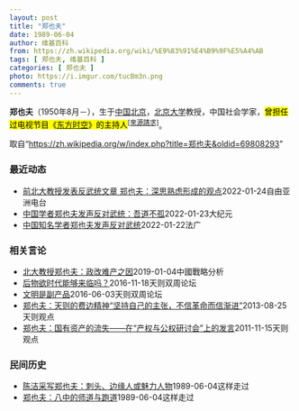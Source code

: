 ```yaml
---
layout: post
title: "郑也夫"
date: 1989-06-04
author: 维基百科
from: https://zh.wikipedia.org/wiki/%E9%83%91%E4%B9%9F%E5%A4%AB
tags: [ 郑也夫, 维基百科 ]
categories: [ 郑也夫 ]
photo: https://i.imgur.com/tucBm3n.png
comments: true
---
```

<div class="mw-parser-output"><p><b>郑也夫</b>（1950年8月<span class="useeditintro" title="Template:BLP editintro">－</span>），生于<a href="/wiki/%E4%B8%AD%E8%8F%AF%E4%BA%BA%E6%B0%91%E5%85%B1%E5%92%8C%E5%9C%8B" class="mw-redirect" title="中華人民共和國">中国</a><a href="/wiki/%E5%8C%97%E4%BA%AC" class="mw-redirect" title="北京">北京</a>，<a href="/wiki/%E5%8C%97%E4%BA%AC%E5%A4%A7%E5%AD%A6" title="北京大学">北京大学</a>教授，中国社会学家，<mark class="template-facttext" title="需要提供文献来源">曾担任过电视节目《<a href="/wiki/%E4%B8%9C%E6%96%B9%E6%97%B6%E7%A9%BA" title="东方时空">东方时空</a>》的主持人</mark><sup class="noprint Template-Fact"><a href="/wiki/Wikipedia:%E5%88%97%E6%98%8E%E6%9D%A5%E6%BA%90" title="Wikipedia:列明来源"><span style="white-space: nowrap;" title="来源请求。">[來源請求]</span></a></sup>。
</p>
</div><noscript><img src="//zh.wikipedia.org/wiki/Special:CentralAutoLogin/start?type=1x1" alt="" title="" width="1" height="1" style="border: none; position: absolute;"></noscript>
<div class="printfooter">取自“<a dir="ltr" href="https://zh.wikipedia.org/w/index.php?title=郑也夫&amp;oldid=69808293">https://zh.wikipedia.org/w/index.php?title=郑也夫&amp;oldid=69808293</a>”</div><div id="recent-news"><h3>最近动态</h3><ul><li><a href="https://nodebe4.github.io/waimei/2022-01-24/%E5%89%8D%E5%8C%97%E5%A4%A7%E6%95%99%E6%8E%88%E5%8F%91%E8%A1%A8%E5%8F%8D%E6%AD%A6%E7%BB%9F%E6%96%87%E7%AB%A0-%E9%83%91%E4%B9%9F%E5%A4%AB-%E6%B7%B1%E6%80%9D%E7%86%9F%E8%99%91%E5%BD%A2%E6%88%90%E7%9A%84%E8%A7%82%E7%82%B9" title="前北大教授发表反武统文章 郑也夫：深思熟虑形成的观点—— 北京大学退休教授郑也夫发表一篇反对武统、反对武力威慑台湾的“匹夫说台海”文章，引发高度关注。他示警，武力威慑的更大负面是诱发战争。自由亚...">前北大教授发表反武统文章 郑也夫：深思熟虑形成的观点</a><time>2022-01-24</time><a class="tag">自由亚洲电台</a></li>
<li><a href="https://nodebe4.github.io/waimei/2022-01-23/%E4%B8%AD%E5%9B%BD%E5%AD%A6%E8%80%85%E9%83%91%E4%B9%9F%E5%A4%AB%E5%8F%91%E5%A3%B0%E5%8F%8D%E5%AF%B9%E6%AD%A6%E7%BB%9F-%E5%90%BE%E9%81%93%E4%B8%8D%E5%AD%A4" title="中国学者郑也夫发声反对武统：吾道不孤—— 【大纪元2022年01月24日讯】（大纪元记者宁海钟综合报导）曾撰文呼吁中共退出历史舞台的北京大学社会学退休教授郑也夫，近日为台海情势发声，明确表示“反...">中国学者郑也夫发声反对武统：吾道不孤</a><time>2022-01-23</time><a class="tag">大纪元</a></li>
<li><a href="https://nodebe4.github.io/waimei/2022-01-22/%E4%B8%AD%E5%9B%BD%E7%9F%A5%E5%90%8D%E5%AD%A6%E8%80%85%E9%83%91%E4%B9%9F%E5%A4%AB%E5%8F%91%E5%A3%B0%E5%8F%8D%E5%AF%B9%E6%AD%A6%E7%BB%9F" title="中国知名学者郑也夫发声反对武统—— 22/01/2022 - 23:39 Array 曾撰文呼吁中共体面退出历史舞台的北大教授郑也夫，又为台海情势发声，他明确表示“反对武统”，“反对武力威慑”。...">中国知名学者郑也夫发声反对武统</a><time>2022-01-22</time><a class="tag">法广</a></li>
</ul></div><div id="open-opinion"><h3>相关言论</h3><ul><li><a href="https://nodebe4.github.io/opinion/2019-01-04/%E5%8C%97%E5%A4%A7%E6%95%99%E6%8E%88%E9%83%91%E4%B9%9F%E5%A4%AB-%E6%94%BF%E6%94%B9%E9%9A%BE%E4%BA%A7%E4%B9%8B%E5%9B%A0/" title="">北大教授郑也夫：政改难产之因</a><time>2019-01-04</time><a class="tag">中國戰略分析</a></li>
<li><a href="https://nodebe4.github.io/opinion/2016-11-18/%E5%90%8E%E7%89%A9%E6%AC%B2%E6%97%B6%E4%BB%A3%E8%83%BD%E5%A4%9F%E6%9D%A5%E4%B8%B4%E5%90%97/" title="郑也夫">后物欲时代能够来临吗？</a><time>2016-11-18</time><a class="tag">天则双周论坛</a></li>
<li><a href="https://nodebe4.github.io/opinion/2016-06-03/%E6%96%87%E6%98%8E%E6%98%AF%E5%89%AF%E4%BA%A7%E5%93%81/" title="郑也夫">文明是副产品</a><time>2016-06-03</time><a class="tag">天则双周论坛</a></li>
<li><a href="https://nodebe4.github.io/opinion/2013-08-25/%E9%83%91%E4%B9%9F%E5%A4%AB-%E5%A4%A9%E5%88%99%E7%9A%84%E8%B4%B9%E8%BE%B9%E7%B2%BE%E7%A5%9E-%E5%9D%9A%E6%8C%81%E8%87%AA%E5%B7%B1%E7%9A%84%E4%B8%BB%E5%BC%A0-%E4%B8%8D%E4%BF%A1%E9%9D%A9%E5%91%BD%E8%80%8C%E4%BF%A1%E6%B8%90%E8%BF%9B/" title="郑也夫">郑也夫：天则的费边精神“坚持自己的主张，不信革命而信渐进”</a><time>2013-08-25</time><a class="tag">天则观点</a></li>
<li><a href="https://nodebe4.github.io/opinion/2011-11-15/%E9%83%91%E4%B9%9F%E5%A4%AB-%E5%9B%BD%E6%9C%89%E8%B5%84%E4%BA%A7%E7%9A%84%E6%B5%81%E5%A4%B1-%E5%9C%A8-%E4%BA%A7%E6%9D%83%E4%B8%8E%E5%85%AC%E6%9D%83%E7%A0%94%E8%AE%A8%E4%BC%9A-%E4%B8%8A%E7%9A%84%E5%8F%91%E8%A8%80/" title="郑也夫">郑也夫：国有资产的流失——在“产权与公权研讨会”上的发言</a><time>2011-11-15</time><a class="tag">天则观点</a></li>
</ul></div><div id="mjls-record"><h3>民间历史</h3><ul><li><a href="https://nodebe4.github.io/mjlsh/1989-06-04/%E9%99%88%E6%B4%81%E9%87%87%E5%86%99%E9%83%91%E4%B9%9F%E5%A4%AB-%E5%88%BA%E5%A4%B4-%E8%BE%B9%E7%BC%98%E4%BA%BA%E6%88%96%E9%AD%85%E5%8A%9B%E4%BA%BA%E7%89%A9/" title="陈洁采写郑也夫">陈洁采写郑也夫：刺头、边缘人或魅力人物</a><time>1989-06-04</time><a class="tag">这样走过</a></li>
<li><a href="https://nodebe4.github.io/mjlsh/1989-06-04/%E9%83%91%E4%B9%9F%E5%A4%AB-%E5%85%AB%E4%B8%AD%E7%9A%84%E5%B8%88%E9%81%93%E4%B8%8E%E8%B7%91%E9%81%93/" title="郑也夫">郑也夫：八中的师道与跑道</a><time>1989-06-04</time><a class="tag">这样走过</a></li>
</ul></div>